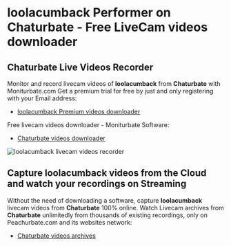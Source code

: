 # loolacumback Performer on Chaturbate - Free LiveCam videos downloader

## Chaturbate Live Videos Recorder

Monitor and record livecam videos of **loolacumback** from **Chaturbate** with Moniturbate.com
Get a premium trial for free by just and only registering with your Email address:
* [loolacumback Premium videos downloader](https://moniturbate.com/request-demo-licence-key.html)

Free livecam videos downloader - Moniturbate Software:
* [Chaturbate videos downloader](https://moniturbate.com/moniturbate-download-software.html)

![loolacumback livecam videos recorder](https://peachurnet.com/templates/moniturbate-software.png)


## Capture loolacumback videos from the Cloud and watch your recordings on Streaming

Without the need of downloading a software, capture **loolacumback** livecam videos from **Chaturbate** 100% online.
Watch Livecam archives from **Chaturbate** unlimitedly from thousands of existing recordings, only on Peachurbate.com and its websites network:
* [Chaturbate videos archives](https://peachurnet.com/)